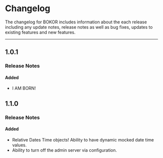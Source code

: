 # Changelog

The changelog for BOKOR includes information about the each release including any update notes, release notes as well as bug fixes, updates to existing features and new features.


---
## 1.0.1

### Release Notes
#### Added

- I AM BORN!


## 1.1.0

### Release Notes
#### Added

- Relative Dates Time objects!  Ability to have dynamic mocked date time values.
- Ability to turn off the admin server via configuration.
